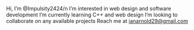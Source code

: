 Hi, I’m @Impulsity2424/n
I’m interested in web design and software development
I’m currently learning C++ and web design
I’m looking to collaborate on any available projects
Reach me at ianarnold29@gmail.com

